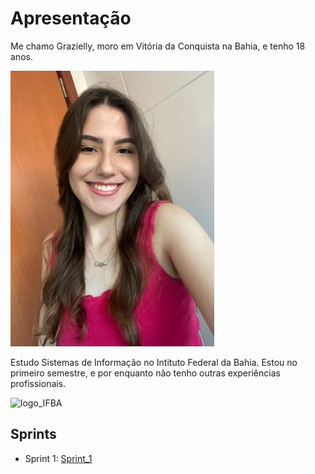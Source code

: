 # Apresentação

Me chamo Grazielly, moro em Vitória da Conquista na Bahia, e tenho 18 anos. 

![foto](img/foto.jpeg)


Estudo Sistemas de Informação no Intituto Federal da Bahia. Estou no primeiro semestre, e por enquanto não tenho outras experiências profissionais. 

![logo_IFBA](https://doity.com.br/media/doity/eventos/evento-59098-logo_organizador.png)

## Sprints

* Sprint 1: [Sprint_1](https://github.com/grazysb/Programa_de_Bolsas_Compass-UOL/blob/main/README_s1.md)





